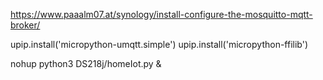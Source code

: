 https://www.paaalm07.at/synology/install-configure-the-mosquitto-mqtt-broker/

upip.install('micropython-umqtt.simple')
upip.install('micropython-ffilib')

nohup python3 DS218j/homeIot.py &